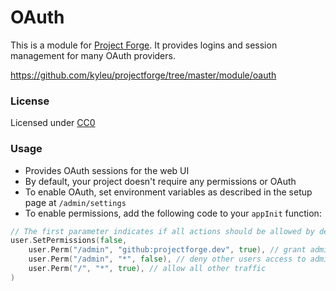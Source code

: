 # OAuth

This is a module for [Project Forge](https://projectforge.dev). It provides logins and session management for many OAuth providers.

https://github.com/kyleu/projectforge/tree/master/module/oauth

### License

Licensed under [CC0](https://creativecommons.org/publicdomain/zero/1.0)

### Usage

- Provides OAuth sessions for the web UI
- By default, your project doesn't require any permissions or OAuth
- To enable OAuth, set environment variables as described in the setup page at `/admin/settings`
- To enable permissions, add the following code to your `appInit` function:

```go
// The first parameter indicates if all actions should be allowed by default
user.SetPermissions(false,
    user.Perm("/admin", "github:projectforge.dev", true), // grant admin access to users signed into GitHub with an email domain ending in projectforge.dev
    user.Perm("/admin", "*", false), // deny other users access to admin
    user.Perm("/", "*", true), // allow all other traffic
)
```

